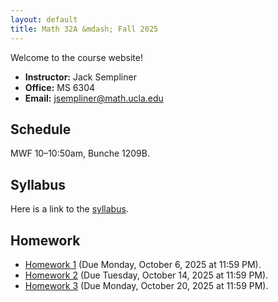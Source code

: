 ```yaml
---
layout: default
title: Math 32A &mdash; Fall 2025
---
```


Welcome to the course website!  

- **Instructor:** Jack Sempliner  
- **Office:** MS 6304  
- **Email:** jsempliner@math.ucla.edu  

## Schedule
MWF 10–10:50am, Bunche 1209B. 

## Syllabus
Here is a link to the <a href = "/Math32ASyllabus.pdf">syllabus</a>.

## Homework
<ul>
    <li><a href = "/Math32AHW1.pdf">Homework 1</a> (Due Monday, October 6, 2025 at 11:59 PM).</li>
    <li><a href = "/Math32AHW2.pdf">Homework 2</a> (Due Tuesday, October 14, 2025 at 11:59 PM).</li>
    <li><a href = "/Math32AHW3.pdf">Homework 3</a> (Due Monday, October 20, 2025 at 11:59 PM).</li>
</ul>

